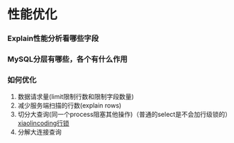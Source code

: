 # 性能优化

### Explain性能分析看哪些字段

### MySQL分层有哪些，各个有什么作用

### 如何优化
1. 数据请求量(limit限制行数和限制字段数量)
2. 减少服务端扫描的行数(explain rows)
3. 切分大查询(同一个process阻塞其他操作)（普通的select是不会加行级锁的）[xiaolincoding行锁](https://xiaolincoding.com/mysql/lock/mysql_lock.html#%E8%A1%8C%E7%BA%A7%E9%94%81)
4. 分解大连接查询

